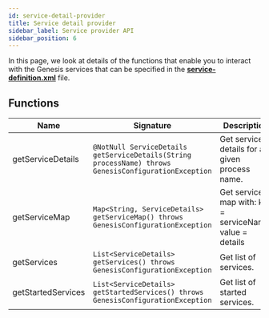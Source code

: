 ```yaml
---
id: service-detail-provider
title: Service detail provider
sidebar_label: Service provider API
sidebar_position: 6
---
```


In this page, we look at details of the functions that enable you to interact with the Genesis services that can be specified in the [**service-definition.xml**](/creating-applications/configure-runtime/service-definitions//) file.

## Functions

| Name | Signature | Description |
|---|---|---|
| getServiceDetails | `@NotNull ServiceDetails getServiceDetails(String processName) throws GenesisConfigurationException` | Get service details for a given process name. |
| getServiceMap | `Map<String, ServiceDetails> getServiceMap() throws GenesisConfigurationException` | Get services map with: key = serviceName, value = details |
| getServices | `List<ServiceDetails> getServices() throws GenesisConfigurationException` | Get list of services. |
| getStartedServices | `List<ServiceDetails> getStartedServices() throws GenesisConfigurationException` | Get list of started services. |